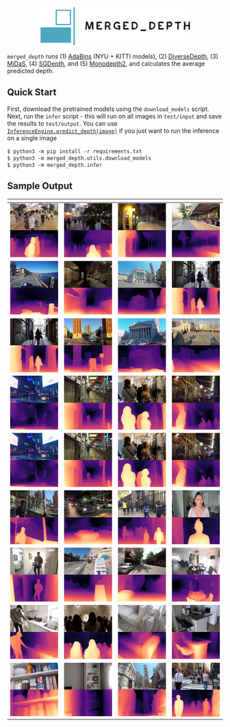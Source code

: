 <p align="center">
  <img height="90" src=".logo/logo.png"/>  
</p>

`merged_depth` runs (1) [AdaBins](https://github.com/shariqfarooq123/AdaBins) (NYU + KITTI models), (2) [DiverseDepth](https://github.com/YvanYin/DiverseDepth), (3) [MiDaS](https://github.com/intel-isl/MiDaS), (4) [SGDepth](https://github.com/ifnspaml/SGDepth), and (5) [Monodepth2](https://github.com/nianticlabs/monodepth2), and calculates the average predicted depth.

## Quick Start

First, download the pretrained models using the `download_models` script. Next, run the `infer` script - this will run on all images in `test/input` and save the results to `test/output`. You can use [`InferenceEngine.predict_depth(image)`](https://github.com/p-ranav/merged_depth/blob/master/merged_depth/infer.py#L335) if you just want to run the inference on a single image

```console
$ python3 -m pip install -r requirements.txt
$ python3 -m merged_depth.utils.download_models
$ python3 -m merged_depth.infer
```

## Sample Output

| <!-- -->                       | <!-- -->                        | <!-- -->                        | <!-- -->                        |
:-------------------------------:|:-------------------------------:|:-------------------------------:|:-------------------------------:|
![](./test/output/00_depth.png)  | ![](./test/output/05_depth.png) | ![](./test/output/06_depth.png) | ![](./test/output/07_depth.png) |
![](./test/output/08_depth.png)  | ![](./test/output/10_depth.png) | ![](./test/output/12_depth.png) | ![](./test/output/13_depth.png) |
![](./test/output/13_depth.png)  | ![](./test/output/16_depth.png) | ![](./test/output/17_depth.png) | ![](./test/output/18_depth.png) |
![](./test/output/23_depth.png)  | ![](./test/output/20_depth.png) | ![](./test/output/25_depth.png) | ![](./test/output/27_depth.png) |
![](./test/output/23_depth.png)  | ![](./test/output/20_depth.png) | ![](./test/output/25_depth.png) | ![](./test/output/27_depth.png) |
![](./test/output/28_depth.png)  | ![](./test/output/29_depth.png) | ![](./test/output/30_depth.png) | ![](./test/output/31_depth.png) |
![](./test/output/32_depth.png)  | ![](./test/output/33_depth.png) | ![](./test/output/34_depth.png) | ![](./test/output/36_depth.png) |
![](./test/output/37_depth.png)  | ![](./test/output/39_depth.png) | ![](./test/output/40_depth.png) | ![](./test/output/42_depth.png) |
![](./test/output/43_depth.png)  | ![](./test/output/45_depth.png) | ![](./test/output/47_depth.png) | ![](./test/output/49_depth.png) |
